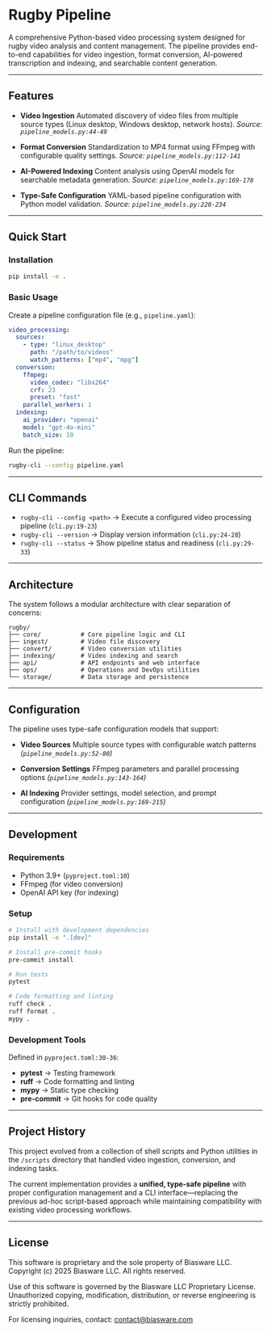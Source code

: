 # Rugby Pipeline

A comprehensive Python-based video processing system designed for rugby video analysis and content management.
The pipeline provides end-to-end capabilities for video ingestion, format conversion, AI-powered transcription and indexing, and searchable content generation.

---

## Features

- **Video Ingestion**
  Automated discovery of video files from multiple source types (Linux desktop, Windows desktop, network hosts).
  _Source: `pipeline_models.py:44-49`_

- **Format Conversion**
  Standardization to MP4 format using FFmpeg with configurable quality settings.
  _Source: `pipeline_models.py:112-141`_

- **AI-Powered Indexing**
  Content analysis using OpenAI models for searchable metadata generation.
  _Source: `pipeline_models.py:169-178`_

- **Type-Safe Configuration**
  YAML-based pipeline configuration with Python model validation.
  _Source: `pipeline_models.py:220-234`_

---

## Quick Start

### Installation
```bash
pip install -e .
```

### Basic Usage
Create a pipeline configuration file (e.g., `pipeline.yaml`):

```yaml
video_processing:
  sources:
    - type: "linux_desktop"
      path: "/path/to/videos"
      watch_patterns: ["mp4", "mpg"]
  conversion:
    ffmpeg:
      video_codec: "libx264"
      crf: 23
      preset: "fast"
    parallel_workers: 1
  indexing:
    ai_provider: "openai"
    model: "gpt-4o-mini"
    batch_size: 10
```

Run the pipeline:

```bash
rugby-cli --config pipeline.yaml
```

---

## CLI Commands

- `rugby-cli --config <path>` → Execute a configured video processing pipeline (`cli.py:19-23`)
- `rugby-cli --version` → Display version information (`cli.py:24-28`)
- `rugby-cli --status` → Show pipeline status and readiness (`cli.py:29-33`)

---

## Architecture

The system follows a modular architecture with clear separation of concerns:

```
rugby/
├── core/           # Core pipeline logic and CLI
├── ingest/         # Video file discovery
├── convert/        # Video conversion utilities
├── indexing/       # Video indexing and search
├── api/            # API endpoints and web interface
├── ops/            # Operations and DevOps utilities
└── storage/        # Data storage and persistence
```

---

## Configuration

The pipeline uses type-safe configuration models that support:

- **Video Sources**
  Multiple source types with configurable watch patterns
  _(`pipeline_models.py:52-80`)_

- **Conversion Settings**
  FFmpeg parameters and parallel processing options
  _(`pipeline_models.py:143-164`)_

- **AI Indexing**
  Provider settings, model selection, and prompt configuration
  _(`pipeline_models.py:169-215`)_

---

## Development

### Requirements
- Python 3.9+ (`pyproject.toml:10`)
- FFmpeg (for video conversion)
- OpenAI API key (for indexing)

### Setup
```bash
# Install with development dependencies
pip install -e ".[dev]"

# Install pre-commit hooks
pre-commit install

# Run tests
pytest

# Code formatting and linting
ruff check .
ruff format .
mypy .
```

### Development Tools
Defined in `pyproject.toml:30-36`:

- **pytest** → Testing framework
- **ruff** → Code formatting and linting
- **mypy** → Static type checking
- **pre-commit** → Git hooks for code quality

---

## Project History

This project evolved from a collection of shell scripts and Python utilities in the `/scripts` directory that handled video ingestion, conversion, and indexing tasks.

The current implementation provides a **unified, type-safe pipeline** with proper configuration management and a CLI interface—replacing the previous ad-hoc script-based approach while maintaining compatibility with existing video processing workflows.

---

## License
This software is proprietary and the sole property of Biasware LLC.
Copyright (c) 2025 Biasware LLC. All rights reserved.

Use of this software is governed by the Biasware LLC Proprietary License.
Unauthorized copying, modification, distribution, or reverse engineering is strictly prohibited.

For licensing inquiries, contact: contact@biasware.com
